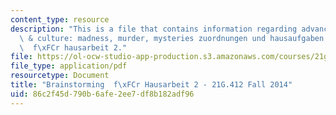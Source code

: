 ```yaml
---
content_type: resource
description: "This is a file that contains information regarding advanced german literature\
  \ & culture: madness, murder, mysteries zuordnungen und hausaufgaben brainstorming\
  \  f\xFCr hausarbeit 2."
file: https://ol-ocw-studio-app-production.s3.amazonaws.com/courses/21g-412-advanced-german-literature-culture-madness-murder-mysteries-fall-2014/86c2f45d790b6afe2ee7df8b182adf96_MIT21G_412F14_brainstorming.pdf
file_type: application/pdf
resourcetype: Document
title: "Brainstorming  f\xFCr Hausarbeit 2 - 21G.412 Fall 2014"
uid: 86c2f45d-790b-6afe-2ee7-df8b182adf96
---
```

